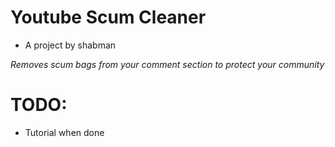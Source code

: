 # Youtube Scum Cleaner
- A project by shabman

*Removes scum bags from your comment section to protect your community*

# TODO: 
 - Tutorial when done